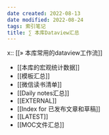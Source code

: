 ```yaml
---
date created: 2022-08-13
date modified: 2022-08-24
tags: 索引笔记
title: ∑ 本库Dataview汇总
---
```


x:: [[» 本库常用的dataview工作流]]

- [[本库的宏观统计数据]]
- [[模板汇总]]
- [[微信读书清单]]
- [[Daily notes汇总]]
- [[EXTERNAL]]
- [[Index for 已发布文章和草稿]]
- [[LATEST]]
- [[MOC文件汇总]]

